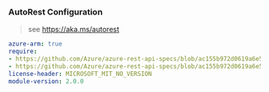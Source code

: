 ### AutoRest Configuration

> see https://aka.ms/autorest

``` yaml
azure-arm: true
require:
- https://github.com/Azure/azure-rest-api-specs/blob/ac155b972d0619a6e5bf665a863fb05ee7eeb30f/specification/web/resource-manager/readme.md
- https://github.com/Azure/azure-rest-api-specs/blob/ac155b972d0619a6e5bf665a863fb05ee7eeb30f/specification/web/resource-manager/readme.go.md
license-header: MICROSOFT_MIT_NO_VERSION
module-version: 2.0.0

```